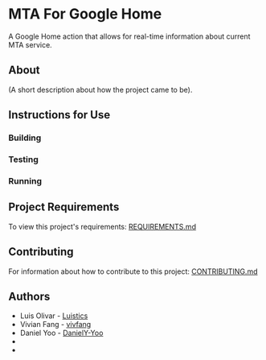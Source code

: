 # MTA For Google Home

A Google Home action that allows for real-time information about current MTA service.

## About

(A short description about how the project came to be).

## Instructions for Use

### Building

### Testing

### Running

## Project Requirements

To view this project's requirements: [REQUIREMENTS.md](https://github.com/nyu-software-engineering/mta-google-home/blob/master/REQUIREMENTS.md)

## Contributing

For information about how to contribute to this project: [CONTRIBUTING.md](https://github.com/nyu-software-engineering/mta-google-home/blob/master/CONTRIBUTING.md)

## Authors

- Luis Olivar - [Luistics](https://github.com/Luistics)
- Vivian Fang - [vivfang](https://github.com/vivfang)
- Daniel Yoo - [DanielY-Yoo](https://github.com/DanielY-Yoo)
-
-
